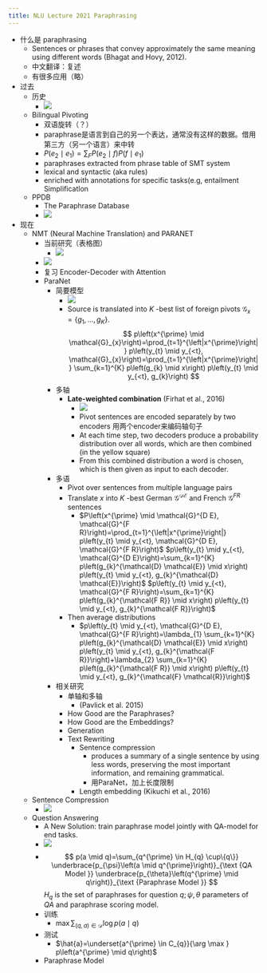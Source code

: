 ```yaml
---
title: NLU Lecture 2021 Paraphrasing
---
```


- 什么是 paraphrasing
	- Sentences or phrases that convey approximately the same meaning using different words (Bhagat and Hovy, 2012).
	- 中文翻译：复述
	- 有很多应用（略）
- 过去
	- 历史
		- ![](https://gitee.com/zhang-weijian-97/pic-go-bed/raw/master/assets/20210502195245.png)
	- Bilingual Pivoting
		- 双语旋转（？）
		- paraphrase是语言到自己的另一个表达，通常没有这样的数据。借用第三方（另一个语言）来中转
		- $P\left(e_{2} \mid e_{1}\right)=\sum_{F} P\left(e_{2} \mid f\right) P\left(f \mid e_{1}\right)$
		- paraphrases extracted from phrase table of SMT system
		- lexical and syntactic (aka rules)
		- enriched with annotations for specific tasks(e.g, entailment Simplificatlon
	- PPDB
		- The Paraphrase Database
		- ![](https://gitee.com/zhang-weijian-97/pic-go-bed/raw/master/assets/20210502195759.png)
- 现在
	- NMT (Neural Machine Translation) and PARANET
		- 当前研究（表格图）
			- ![](https://gitee.com/zhang-weijian-97/pic-go-bed/raw/master/assets/20210502195840.png)
		- ![](https://gitee.com/zhang-weijian-97/pic-go-bed/raw/master/assets/20210502200004.png)
		- 复习 Encoder-Decoder with Attention
		- ParaNet
			- 简要模型
				- ![](https://gitee.com/zhang-weijian-97/pic-go-bed/raw/master/assets/20210502200156.png)
				- Source is translated into $K$ -best list of foreign pivots $\mathcal{G}_{x}=\left\{g_{1}, \ldots, g_{K}\right\}$.
				  $$
				  p\left(x^{\prime} \mid \mathcal{G}_{x}\right)=\prod_{t=1}^{\left|x^{\prime}\right|} p\left(y_{t} \mid y_{<t}, \mathcal{G}_{x}\right)=\prod_{t=1}^{\left|x^{\prime}\right|} \sum_{k=1}^{K} p\left(g_{k} \mid x\right) p\left(y_{t} \mid y_{<t}, g_{k}\right)
				  $$
			- 多轴
				- **Late-weighted combination** (Firhat et al., 2016)
					- ![](https://gitee.com/zhang-weijian-97/pic-go-bed/raw/master/assets/20210502200453.png)
					- Pivot sentences are encoded separately by two encoders 用两个encoder来编码轴句子
					- At each time step, two decoders produce a probability distribution over all words, which are then combined (in the yellow square)
					- From this combined distribution a word is chosen, which is then given as input to each decoder.
			- 多语
				- Pivot over sentences from multiple language pairs
				- Translate $x$ into $K$ -best German $\mathcal{G}^{\mathcal{D} \mathcal{E}}$ and French $\mathcal{G}^{F R}$ sentences
					- $P\left(x^{\prime} \mid \mathcal{G}^{D E}, \mathcal{G}^{F R}\right)=\prod_{t=1}^{\left|x^{\prime}\right|} p\left(y_{t} \mid y_{<t}, \mathcal{G}^{D E}, \mathcal{G}^{F R}\right)$
					  $p\left(y_{t} \mid y_{<t}, \mathcal{G}^{D E}\right)=\sum_{k=1}^{K} p\left(g_{k}^{\mathcal{D} \mathcal{E}} \mid x\right) p\left(y_{t} \mid y_{<t}, g_{k}^{\mathcal{D} \mathcal{E}}\right)$
					  $p\left(y_{t} \mid y_{<t}, \mathcal{G}^{F R}\right)=\sum_{k=1}^{K} p\left(g_{k}^{\mathcal{F R}} \mid x\right) p\left(y_{t} \mid y_{<t}, g_{k}^{\mathcal{F R}}\right)$
				- Then average distributions
					- $p\left(y_{t} \mid y_{<t}, \mathcal{G}^{D E}, \mathcal{G}^{F R}\right)=\lambda_{1} \sum_{k=1}^{K} p\left(g_{k}^{\mathcal{D} \mathcal{E}} \mid x\right) p\left(y_{t} \mid y_{<t}, g_{k}^{\mathcal{F R}}\right)+\lambda_{2} \sum_{k=1}^{K} p\left(g_{k}^{\mathcal{F R}} \mid x\right) p\left(y_{t} \mid y_{<t}, g_{k}^{\mathcal{F} \mathcal{R}}\right)$
			- 相关研究
				- 单轴和多轴
					- (Pavlick et al. 2015)
				- How Good are the Paraphrases?
				- How Good are the Embeddings?
				- Generation
				- Text Rewriting
					- Sentence compression
						- produces a summary of a single sentence by using less words, preserving the most important information, and remaining grammatical.
						- 用ParaNet，加上长度限制
					- Length embedding (Kikuchi et al., 2016)
	- Sentence Compression
		- ![](https://gitee.com/zhang-weijian-97/pic-go-bed/raw/master/assets/20210502201342.png)
	- Question Answering
		- A New Solution: train paraphrase model jointly with QA-model for end tasks.
		- ![](https://gitee.com/zhang-weijian-97/pic-go-bed/raw/master/assets/20210502201557.png)
		-
		  $$
		  p(a \mid q)=\sum_{q^{\prime} \in H_{q} \cup\{q\}} \underbrace{p_{\psi}\left(a \mid q^{\prime}\right)}_{\text {QA Model }} \underbrace{p_{\theta}\left(q^{\prime} \mid q\right)}_{\text {Paraphrase Model }}
		  $$
		  $H_{q}$ is the set of paraphrases for question $q ; \psi, \theta$ parameters of $Q A$ and paraphrase scoring model.
		- 训练
			- $\max \sum_{(q, a) \in \mathcal{D}} \log p(a \mid q)$
		- 测试
			- $\hat{a}=\underset{a^{\prime} \in C_{q}}{\arg \max } p\left(a^{\prime} \mid q\right)$
		- Paraphrase Model